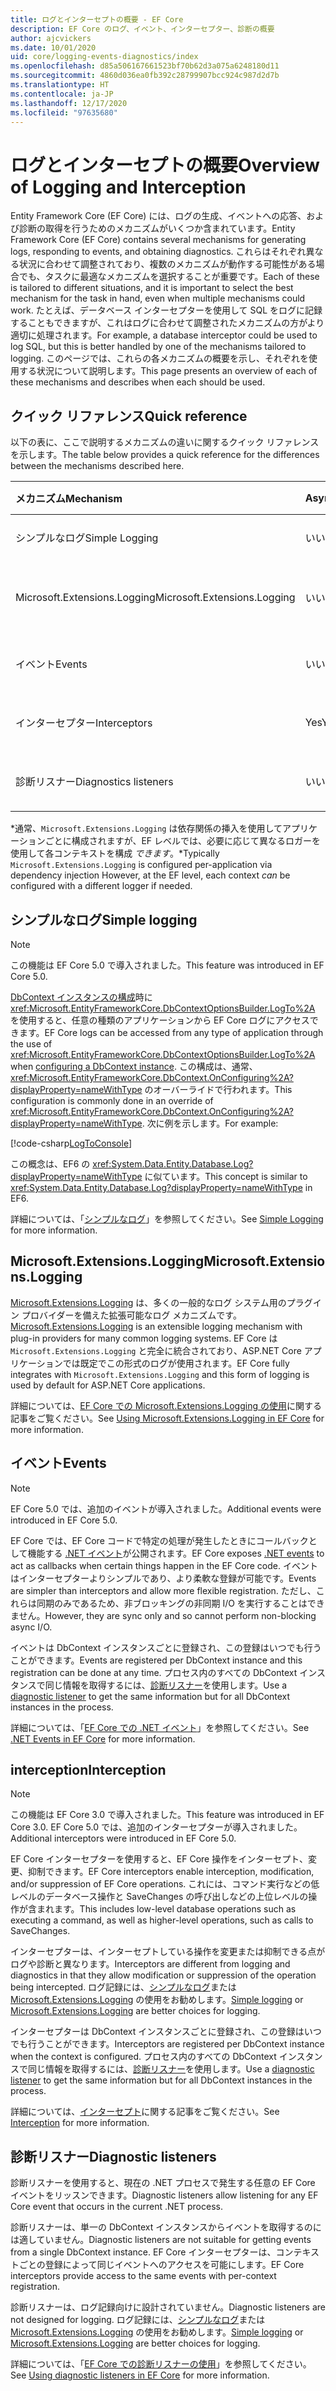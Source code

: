 ```yaml
---
title: ログとインターセプトの概要 - EF Core
description: EF Core のログ、イベント、インターセプター、診断の概要
author: ajcvickers
ms.date: 10/01/2020
uid: core/logging-events-diagnostics/index
ms.openlocfilehash: d85a506167661523bf70b62d3a075a6248180d11
ms.sourcegitcommit: 4860d036ea0fb392c28799907bcc924c987d2d7b
ms.translationtype: HT
ms.contentlocale: ja-JP
ms.lasthandoff: 12/17/2020
ms.locfileid: "97635680"
---
```

# <a name="overview-of-logging-and-interception"></a><span data-ttu-id="c97a7-103">ログとインターセプトの概要</span><span class="sxs-lookup"><span data-stu-id="c97a7-103">Overview of Logging and Interception</span></span>

<span data-ttu-id="c97a7-104">Entity Framework Core (EF Core) には、ログの生成、イベントへの応答、および診断の取得を行うためのメカニズムがいくつか含まれています。</span><span class="sxs-lookup"><span data-stu-id="c97a7-104">Entity Framework Core (EF Core) contains several mechanisms for generating logs, responding to events, and obtaining diagnostics.</span></span> <span data-ttu-id="c97a7-105">これらはそれぞれ異なる状況に合わせて調整されており、複数のメカニズムが動作する可能性がある場合でも、タスクに最適なメカニズムを選択することが重要です。</span><span class="sxs-lookup"><span data-stu-id="c97a7-105">Each of these is tailored to different situations, and it is important to select the best mechanism for the task in hand, even when multiple mechanisms could work.</span></span> <span data-ttu-id="c97a7-106">たとえば、データベース インターセプターを使用して SQL をログに記録することもできますが、これはログに合わせて調整されたメカニズムの方がより適切に処理されます。</span><span class="sxs-lookup"><span data-stu-id="c97a7-106">For example, a database interceptor could be used to log SQL, but this is better handled by one of the mechanisms tailored to logging.</span></span> <span data-ttu-id="c97a7-107">このページでは、これらの各メカニズムの概要を示し、それぞれを使用する状況について説明します。</span><span class="sxs-lookup"><span data-stu-id="c97a7-107">This page presents an overview of each of these mechanisms and describes when each should be used.</span></span>

## <a name="quick-reference"></a><span data-ttu-id="c97a7-108">クイック リファレンス</span><span class="sxs-lookup"><span data-stu-id="c97a7-108">Quick reference</span></span>

<span data-ttu-id="c97a7-109">以下の表に、ここで説明するメカニズムの違いに関するクイック リファレンスを示します。</span><span class="sxs-lookup"><span data-stu-id="c97a7-109">The table below provides a quick reference for the differences between the mechanisms described here.</span></span>

| <span data-ttu-id="c97a7-110">メカニズム</span><span class="sxs-lookup"><span data-stu-id="c97a7-110">Mechanism</span></span> |  <span data-ttu-id="c97a7-111">Async</span><span class="sxs-lookup"><span data-stu-id="c97a7-111">Async</span></span> | <span data-ttu-id="c97a7-112">Scope</span><span class="sxs-lookup"><span data-stu-id="c97a7-112">Scope</span></span> | <span data-ttu-id="c97a7-113">登録済み</span><span class="sxs-lookup"><span data-stu-id="c97a7-113">Registered</span></span> | <span data-ttu-id="c97a7-114">使用目的</span><span class="sxs-lookup"><span data-stu-id="c97a7-114">Intended use</span></span>
|:----------|--------|-------|------------|-------------
| <span data-ttu-id="c97a7-115">シンプルなログ</span><span class="sxs-lookup"><span data-stu-id="c97a7-115">Simple Logging</span></span> | <span data-ttu-id="c97a7-116">いいえ</span><span class="sxs-lookup"><span data-stu-id="c97a7-116">No</span></span> | <span data-ttu-id="c97a7-117">コンテキストごと</span><span class="sxs-lookup"><span data-stu-id="c97a7-117">Per context</span></span> | <span data-ttu-id="c97a7-118">コンテキスト構成</span><span class="sxs-lookup"><span data-stu-id="c97a7-118">Context configuration</span></span> | <span data-ttu-id="c97a7-119">開発時のログ</span><span class="sxs-lookup"><span data-stu-id="c97a7-119">Development-time logging</span></span>
| <span data-ttu-id="c97a7-120">Microsoft.Extensions.Logging</span><span class="sxs-lookup"><span data-stu-id="c97a7-120">Microsoft.Extensions.Logging</span></span> | <span data-ttu-id="c97a7-121">いいえ</span><span class="sxs-lookup"><span data-stu-id="c97a7-121">No</span></span> | <span data-ttu-id="c97a7-122">コンテキストごと\*</span><span class="sxs-lookup"><span data-stu-id="c97a7-122">Per context\*</span></span> | <span data-ttu-id="c97a7-123">D.I.</span><span class="sxs-lookup"><span data-stu-id="c97a7-123">D.I.</span></span> <span data-ttu-id="c97a7-124">またはコンテキスト構成</span><span class="sxs-lookup"><span data-stu-id="c97a7-124">or context configuration</span></span> | <span data-ttu-id="c97a7-125">本番環境のログ</span><span class="sxs-lookup"><span data-stu-id="c97a7-125">Production logging</span></span>
| <span data-ttu-id="c97a7-126">イベント</span><span class="sxs-lookup"><span data-stu-id="c97a7-126">Events</span></span> | <span data-ttu-id="c97a7-127">いいえ</span><span class="sxs-lookup"><span data-stu-id="c97a7-127">No</span></span> | <span data-ttu-id="c97a7-128">コンテキストごと</span><span class="sxs-lookup"><span data-stu-id="c97a7-128">Per context</span></span> | <span data-ttu-id="c97a7-129">時間指定なし</span><span class="sxs-lookup"><span data-stu-id="c97a7-129">Any time</span></span> | <span data-ttu-id="c97a7-130">EF イベントへの応答</span><span class="sxs-lookup"><span data-stu-id="c97a7-130">Reacting to EF events</span></span>
| <span data-ttu-id="c97a7-131">インターセプター</span><span class="sxs-lookup"><span data-stu-id="c97a7-131">Interceptors</span></span> | <span data-ttu-id="c97a7-132">Yes</span><span class="sxs-lookup"><span data-stu-id="c97a7-132">Yes</span></span> | <span data-ttu-id="c97a7-133">コンテキストごと</span><span class="sxs-lookup"><span data-stu-id="c97a7-133">Per context</span></span> | <span data-ttu-id="c97a7-134">コンテキスト構成</span><span class="sxs-lookup"><span data-stu-id="c97a7-134">Context configuration</span></span> | <span data-ttu-id="c97a7-135">EF 操作の取り扱い</span><span class="sxs-lookup"><span data-stu-id="c97a7-135">Manipulating EF operations</span></span>
| <span data-ttu-id="c97a7-136">診断リスナー</span><span class="sxs-lookup"><span data-stu-id="c97a7-136">Diagnostics listeners</span></span> | <span data-ttu-id="c97a7-137">いいえ</span><span class="sxs-lookup"><span data-stu-id="c97a7-137">No</span></span> | <span data-ttu-id="c97a7-138">プロセス</span><span class="sxs-lookup"><span data-stu-id="c97a7-138">Process</span></span> | <span data-ttu-id="c97a7-139">グローバル</span><span class="sxs-lookup"><span data-stu-id="c97a7-139">Globally</span></span> | <span data-ttu-id="c97a7-140">アプリケーション診断</span><span class="sxs-lookup"><span data-stu-id="c97a7-140">Application diagnostics</span></span>

<span data-ttu-id="c97a7-141">\*通常、`Microsoft.Extensions.Logging` は依存関係の挿入を使用してアプリケーションごとに構成されますが、EF レベルでは、必要に応じて異なるロガーを使用して各コンテキストを構成 _できます_。</span><span class="sxs-lookup"><span data-stu-id="c97a7-141">\*Typically `Microsoft.Extensions.Logging` is configured per-application via dependency injection However, at the EF level, each context _can_ be configured with a different logger if needed.</span></span>

## <a name="simple-logging"></a><span data-ttu-id="c97a7-142">シンプルなログ</span><span class="sxs-lookup"><span data-stu-id="c97a7-142">Simple logging</span></span>

> [!NOTE]
> <span data-ttu-id="c97a7-143">この機能は EF Core 5.0 で導入されました。</span><span class="sxs-lookup"><span data-stu-id="c97a7-143">This feature was introduced in EF Core 5.0.</span></span>

<span data-ttu-id="c97a7-144">[DbContext インスタンスの構成](xref:core/dbcontext-configuration/index)時に <xref:Microsoft.EntityFrameworkCore.DbContextOptionsBuilder.LogTo%2A> を使用すると、任意の種類のアプリケーションから EF Core ログにアクセスできます。</span><span class="sxs-lookup"><span data-stu-id="c97a7-144">EF Core logs can be accessed from any type of application through the use of <xref:Microsoft.EntityFrameworkCore.DbContextOptionsBuilder.LogTo%2A> when [configuring a DbContext instance](xref:core/dbcontext-configuration/index).</span></span> <span data-ttu-id="c97a7-145">この構成は、通常、<xref:Microsoft.EntityFrameworkCore.DbContext.OnConfiguring%2A?displayProperty=nameWithType> のオーバーライドで行われます。</span><span class="sxs-lookup"><span data-stu-id="c97a7-145">This configuration is commonly done in an override of <xref:Microsoft.EntityFrameworkCore.DbContext.OnConfiguring%2A?displayProperty=nameWithType>.</span></span> <span data-ttu-id="c97a7-146">次に例を示します。</span><span class="sxs-lookup"><span data-stu-id="c97a7-146">For example:</span></span>

<!--
    protected override void OnConfiguring(DbContextOptionsBuilder optionsBuilder)
        => optionsBuilder.LogTo(Console.WriteLine);
-->
[!code-csharp[LogToConsole](../../../samples/core/Miscellaneous/Logging/SimpleLogging/Program.cs?name=LogToConsole)]

<span data-ttu-id="c97a7-147">この概念は、EF6 の <xref:System.Data.Entity.Database.Log?displayProperty=nameWithType> に似ています。</span><span class="sxs-lookup"><span data-stu-id="c97a7-147">This concept is similar to <xref:System.Data.Entity.Database.Log?displayProperty=nameWithType> in EF6.</span></span>

<span data-ttu-id="c97a7-148">詳細については、「[シンプルなログ](xref:core/logging-events-diagnostics/simple-logging)」を参照してください。</span><span class="sxs-lookup"><span data-stu-id="c97a7-148">See [Simple Logging](xref:core/logging-events-diagnostics/simple-logging) for more information.</span></span>

## <a name="microsoftextensionslogging"></a><span data-ttu-id="c97a7-149">Microsoft.Extensions.Logging</span><span class="sxs-lookup"><span data-stu-id="c97a7-149">Microsoft.Extensions.Logging</span></span>

<span data-ttu-id="c97a7-150">[Microsoft.Extensions.Logging](/dotnet/core/extensions/logging) は、多くの一般的なログ システム用のプラグイン プロバイダーを備えた拡張可能なログ メカニズムです。</span><span class="sxs-lookup"><span data-stu-id="c97a7-150">[Microsoft.Extensions.Logging](/dotnet/core/extensions/logging) is an extensible logging mechanism with plug-in providers for many common logging systems.</span></span> <span data-ttu-id="c97a7-151">EF Core は `Microsoft.Extensions.Logging` と完全に統合されており、ASP.NET Core アプリケーションでは既定でこの形式のログが使用されます。</span><span class="sxs-lookup"><span data-stu-id="c97a7-151">EF Core fully integrates with `Microsoft.Extensions.Logging` and this form of logging is used by default for ASP.NET Core applications.</span></span>

<span data-ttu-id="c97a7-152">詳細については、[EF Core での Microsoft.Extensions.Logging の使用](xref:core/logging-events-diagnostics/extensions-logging)に関する記事をご覧ください。</span><span class="sxs-lookup"><span data-stu-id="c97a7-152">See [Using Microsoft.Extensions.Logging in EF Core](xref:core/logging-events-diagnostics/extensions-logging) for more information.</span></span>

## <a name="events"></a><span data-ttu-id="c97a7-153">イベント</span><span class="sxs-lookup"><span data-stu-id="c97a7-153">Events</span></span>

> [!NOTE]
> <span data-ttu-id="c97a7-154">EF Core 5.0 では、追加のイベントが導入されました。</span><span class="sxs-lookup"><span data-stu-id="c97a7-154">Additional events were introduced in EF Core 5.0.</span></span>

<span data-ttu-id="c97a7-155">EF Core では、EF Core コードで特定の処理が発生したときにコールバックとして機能する [.NET イベント](/dotnet/standard/events/)が公開されます。</span><span class="sxs-lookup"><span data-stu-id="c97a7-155">EF Core exposes [.NET events](/dotnet/standard/events/) to act as callbacks when certain things happen in the EF Core code.</span></span> <span data-ttu-id="c97a7-156">イベントはインターセプターよりシンプルであり、より柔軟な登録が可能です。</span><span class="sxs-lookup"><span data-stu-id="c97a7-156">Events are simpler than interceptors and allow more flexible registration.</span></span> <span data-ttu-id="c97a7-157">ただし、これらは同期のみであるため、非ブロッキングの非同期 I/O を実行することはできません。</span><span class="sxs-lookup"><span data-stu-id="c97a7-157">However, they are sync only and so cannot perform non-blocking async I/O.</span></span>

<span data-ttu-id="c97a7-158">イベントは DbContext インスタンスごとに登録され、この登録はいつでも行うことができます。</span><span class="sxs-lookup"><span data-stu-id="c97a7-158">Events are registered per DbContext instance and this registration can be done at any time.</span></span> <span data-ttu-id="c97a7-159">プロセス内のすべての DbContext インスタンスで同じ情報を取得するには、[診断リスナー](xref:core/logging-events-diagnostics/diagnostic-listeners)を使用します。</span><span class="sxs-lookup"><span data-stu-id="c97a7-159">Use a [diagnostic listener](xref:core/logging-events-diagnostics/diagnostic-listeners) to get the same information but for all DbContext instances in the process.</span></span>

<span data-ttu-id="c97a7-160">詳細については、「[EF Core での .NET イベント](xref:core/logging-events-diagnostics/events)」を参照してください。</span><span class="sxs-lookup"><span data-stu-id="c97a7-160">See [.NET Events in EF Core](xref:core/logging-events-diagnostics/events) for more information.</span></span>

## <a name="interception"></a><span data-ttu-id="c97a7-161">interception</span><span class="sxs-lookup"><span data-stu-id="c97a7-161">Interception</span></span>

> [!NOTE]
> <span data-ttu-id="c97a7-162">この機能は EF Core 3.0 で導入されました。</span><span class="sxs-lookup"><span data-stu-id="c97a7-162">This feature was introduced in EF Core 3.0.</span></span> <span data-ttu-id="c97a7-163">EF Core 5.0 では、追加のインターセプターが導入されました。</span><span class="sxs-lookup"><span data-stu-id="c97a7-163">Additional interceptors were introduced in EF Core 5.0.</span></span>

<span data-ttu-id="c97a7-164">EF Core インターセプターを使用すると、EF Core 操作をインターセプト、変更、抑制できます。</span><span class="sxs-lookup"><span data-stu-id="c97a7-164">EF Core interceptors enable interception, modification, and/or suppression of EF Core operations.</span></span> <span data-ttu-id="c97a7-165">これには、コマンド実行などの低レベルのデータベース操作と SaveChanges の呼び出しなどの上位レベルの操作が含まれます。</span><span class="sxs-lookup"><span data-stu-id="c97a7-165">This includes low-level database operations such as executing a command, as well as higher-level operations, such as calls to SaveChanges.</span></span>

<span data-ttu-id="c97a7-166">インターセプターは、インターセプトしている操作を変更または抑制できる点がログや診断と異なります。</span><span class="sxs-lookup"><span data-stu-id="c97a7-166">Interceptors are different from logging and diagnostics in that they allow modification or suppression of the operation being intercepted.</span></span> <span data-ttu-id="c97a7-167">ログ記録には、[シンプルなログ](xref:core/logging-events-diagnostics/simple-logging)または [Microsoft.Extensions.Logging](xref:core/logging-events-diagnostics/extensions-logging) の使用をお勧めします。</span><span class="sxs-lookup"><span data-stu-id="c97a7-167">[Simple logging](xref:core/logging-events-diagnostics/simple-logging) or [Microsoft.Extensions.Logging](xref:core/logging-events-diagnostics/extensions-logging) are better choices for logging.</span></span>

<span data-ttu-id="c97a7-168">インターセプターは DbContext インスタンスごとに登録され、この登録はいつでも行うことができます。</span><span class="sxs-lookup"><span data-stu-id="c97a7-168">Interceptors are registered per DbContext instance when the context is configured.</span></span> <span data-ttu-id="c97a7-169">プロセス内のすべての DbContext インスタンスで同じ情報を取得するには、[診断リスナー](xref:core/logging-events-diagnostics/diagnostic-listeners)を使用します。</span><span class="sxs-lookup"><span data-stu-id="c97a7-169">Use a [diagnostic listener](xref:core/logging-events-diagnostics/diagnostic-listeners) to get the same information but for all DbContext instances in the process.</span></span>

<span data-ttu-id="c97a7-170">詳細については、[インターセプト](xref:core/logging-events-diagnostics/interceptors)に関する記事をご覧ください。</span><span class="sxs-lookup"><span data-stu-id="c97a7-170">See [Interception](xref:core/logging-events-diagnostics/interceptors) for more information.</span></span>

## <a name="diagnostic-listeners"></a><span data-ttu-id="c97a7-171">診断リスナー</span><span class="sxs-lookup"><span data-stu-id="c97a7-171">Diagnostic listeners</span></span>

<span data-ttu-id="c97a7-172">診断リスナーを使用すると、現在の .NET プロセスで発生する任意の EF Core イベントをリッスンできます。</span><span class="sxs-lookup"><span data-stu-id="c97a7-172">Diagnostic listeners allow listening for any EF Core event that occurs in the current .NET process.</span></span>

<span data-ttu-id="c97a7-173">診断リスナーは、単一の DbContext インスタンスからイベントを取得するのには適していません。</span><span class="sxs-lookup"><span data-stu-id="c97a7-173">Diagnostic listeners are not suitable for getting events from a single DbContext instance.</span></span> <span data-ttu-id="c97a7-174">EF Core インターセプターは、コンテキストごとの登録によって同じイベントへのアクセスを可能にします。</span><span class="sxs-lookup"><span data-stu-id="c97a7-174">EF Core interceptors provide access to the same events with per-context registration.</span></span>

<span data-ttu-id="c97a7-175">診断リスナーは、ログ記録向けに設計されていません。</span><span class="sxs-lookup"><span data-stu-id="c97a7-175">Diagnostic listeners are not designed for logging.</span></span> <span data-ttu-id="c97a7-176">ログ記録には、[シンプルなログ](xref:core/logging-events-diagnostics/simple-logging)または [Microsoft.Extensions.Logging](xref:core/logging-events-diagnostics/extensions-logging) の使用をお勧めします。</span><span class="sxs-lookup"><span data-stu-id="c97a7-176">[Simple logging](xref:core/logging-events-diagnostics/simple-logging) or [Microsoft.Extensions.Logging](xref:core/logging-events-diagnostics/extensions-logging) are better choices for logging.</span></span>

<span data-ttu-id="c97a7-177">詳細については、「[EF Core での診断リスナーの使用](xref:core/logging-events-diagnostics/diagnostic-listeners)」を参照してください。</span><span class="sxs-lookup"><span data-stu-id="c97a7-177">See [Using diagnostic listeners in EF Core](xref:core/logging-events-diagnostics/diagnostic-listeners) for more information.</span></span>
